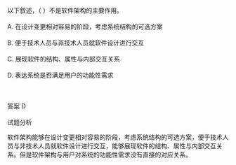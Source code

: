 <div class="detail lh2">以下叙述，（  ）不是软件架构的主要作用。<br/><br/>A. 在设计变更相对容易的阶段，考虑系统结构的可选方案<br/><br/>B. 便于技术人员与非技术人员就软件设计进行交互<br/><br/>C. 展现软件的结构、属性与内部交互关系<br/><br/>D. 表达系统是否满足用户的功能性需求<br/><br/><br/><br/>答案 D<br/><br/>试题分析<br/><p>软件架构能够在设计变更相对容易的阶段，考虑系统结构的可选方案，便于技术人员与非技术人员就软件设计进行交互，能够展现软件的结构、属性与内部交互关系。但是软件架构与用户对系统的功能性需求没有直接的对应关系。<br/></p></div>